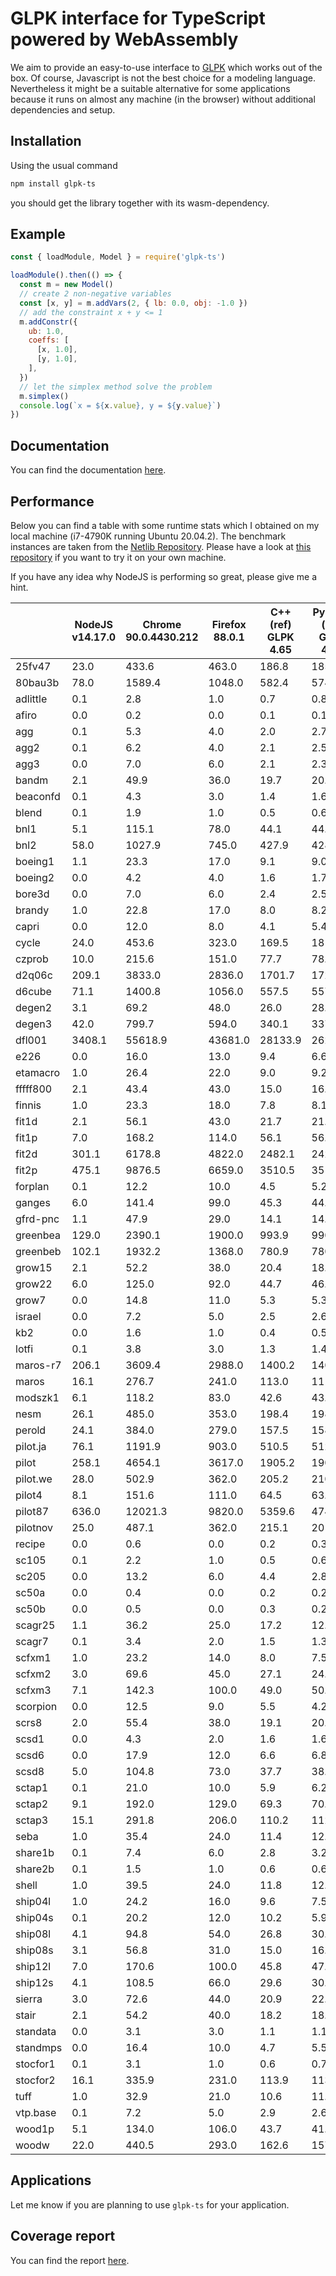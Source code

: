# GLPK interface for TypeScript powered by WebAssembly

We aim to provide an easy-to-use interface to [GLPK](https://www.gnu.org/software/glpk/) which works out of the box.
Of course, Javascript is not the best choice for a modeling language.
Nevertheless it might be a suitable alternative for some applications because it runs on almost any machine (in the browser) without additional dependencies and setup.

## Installation

Using the usual command

```sh
npm install glpk-ts
```

you should get the library together with its wasm-dependency.

## Example

```js
const { loadModule, Model } = require('glpk-ts')

loadModule().then(() => {
  const m = new Model()
  // create 2 non-negative variables
  const [x, y] = m.addVars(2, { lb: 0.0, obj: -1.0 })
  // add the constraint x + y <= 1
  m.addConstr({
    ub: 1.0,
    coeffs: [
      [x, 1.0],
      [y, 1.0],
    ],
  })
  // let the simplex method solve the problem
  m.simplex()
  console.log(`x = ${x.value}, y = ${y.value}`)
})
```

## Documentation

You can find the documentation [here](https://glpk-ts.surge.sh).

## Performance

Below you can find a table with some runtime stats which I obtained on my local machine (i7-4790K running Ubuntu 20.04.2).
The benchmark instances are taken from the [Netlib Repository](https://www.netlib.org/lp/data/).
Please have a look at [this repository](https://github.com/wotzlaff/glpk-netlib) if you want to try it on your own machine.

If you have any idea why NodeJS is performing so great, please give me a hint.

|  | NodeJS<br>v14.17.0 | Chrome<br>90.0.4430.212 | Firefox <br>88.0.1 | C++ (ref)<br>GLPK 4.65 | PyGLPK (ref)<br>GLPK 4.65 |
|-|-|-|-|-|-|
| 25fv47 | 23.0 | 433.6 | 463.0 | 186.8 | 185.7 |
| 80bau3b | 78.0 | 1589.4 | 1048.0 | 582.4 | 574.8 |
| adlittle | 0.1 | 2.8 | 1.0 | 0.7 | 0.8 |
| afiro | 0.0 | 0.2 | 0.0 | 0.1 | 0.1 |
| agg | 0.1 | 5.3 | 4.0 | 2.0 | 2.7 |
| agg2 | 0.1 | 6.2 | 4.0 | 2.1 | 2.5 |
| agg3 | 0.0 | 7.0 | 6.0 | 2.1 | 2.3 |
| bandm | 2.1 | 49.9 | 36.0 | 19.7 | 20.6 |
| beaconfd | 0.1 | 4.3 | 3.0 | 1.4 | 1.6 |
| blend | 0.1 | 1.9 | 1.0 | 0.5 | 0.6 |
| bnl1 | 5.1 | 115.1 | 78.0 | 44.1 | 44.9 |
| bnl2 | 58.0 | 1027.9 | 745.0 | 427.9 | 428.4 |
| boeing1 | 1.1 | 23.3 | 17.0 | 9.1 | 9.0 |
| boeing2 | 0.0 | 4.2 | 4.0 | 1.6 | 1.7 |
| bore3d | 0.0 | 7.0 | 6.0 | 2.4 | 2.5 |
| brandy | 1.0 | 22.8 | 17.0 | 8.0 | 8.2 |
| capri | 0.0 | 12.0 | 8.0 | 4.1 | 5.4 |
| cycle | 24.0 | 453.6 | 323.0 | 169.5 | 181.0 |
| czprob | 10.0 | 215.6 | 151.0 | 77.7 | 78.3 |
| d2q06c | 209.1 | 3833.0 | 2836.0 | 1701.7 | 1728.5 |
| d6cube | 71.1 | 1400.8 | 1056.0 | 557.5 | 557.9 |
| degen2 | 3.1 | 69.2 | 48.0 | 26.0 | 28.2 |
| degen3 | 42.0 | 799.7 | 594.0 | 340.1 | 337.0 |
| dfl001 | 3408.1 | 55618.9 | 43681.0 | 28133.9 | 26272.0 |
| e226 | 0.0 | 16.0 | 13.0 | 9.4 | 6.6 |
| etamacro | 1.0 | 26.4 | 22.0 | 9.0 | 9.2 |
| fffff800 | 2.1 | 43.4 | 43.0 | 15.0 | 16.1 |
| finnis | 1.0 | 23.3 | 18.0 | 7.8 | 8.1 |
| fit1d | 2.1 | 56.1 | 43.0 | 21.7 | 21.0 |
| fit1p | 7.0 | 168.2 | 114.0 | 56.1 | 56.8 |
| fit2d | 301.1 | 6178.8 | 4822.0 | 2482.1 | 2427.5 |
| fit2p | 475.1 | 9876.5 | 6659.0 | 3510.5 | 3516.4 |
| forplan | 0.1 | 12.2 | 10.0 | 4.5 | 5.2 |
| ganges | 6.0 | 141.4 | 99.0 | 45.3 | 44.7 |
| gfrd-pnc | 1.1 | 47.9 | 29.0 | 14.1 | 14.1 |
| greenbea | 129.0 | 2390.1 | 1900.0 | 993.9 | 990.8 |
| greenbeb | 102.1 | 1932.2 | 1368.0 | 780.9 | 780.7 |
| grow15 | 2.1 | 52.2 | 38.0 | 20.4 | 18.7 |
| grow22 | 6.0 | 125.0 | 92.0 | 44.7 | 46.1 |
| grow7 | 0.0 | 14.8 | 11.0 | 5.3 | 5.3 |
| israel | 0.0 | 7.2 | 5.0 | 2.5 | 2.6 |
| kb2 | 0.0 | 1.6 | 1.0 | 0.4 | 0.5 |
| lotfi | 0.1 | 3.8 | 3.0 | 1.3 | 1.4 |
| maros-r7 | 206.1 | 3609.4 | 2988.0 | 1400.2 | 1407.4 |
| maros | 16.1 | 276.7 | 241.0 | 113.0 | 111.9 |
| modszk1 | 6.1 | 118.2 | 83.0 | 42.6 | 43.9 |
| nesm | 26.1 | 485.0 | 353.0 | 198.4 | 198.3 |
| perold | 24.1 | 384.0 | 279.0 | 157.5 | 158.1 |
| pilot.ja | 76.1 | 1191.9 | 903.0 | 510.5 | 512.5 |
| pilot | 258.1 | 4654.1 | 3617.0 | 1905.2 | 1901.8 |
| pilot.we | 28.0 | 502.9 | 362.0 | 205.2 | 210.1 |
| pilot4 | 8.1 | 151.6 | 111.0 | 64.5 | 63.7 |
| pilot87 | 636.0 | 12021.3 | 9820.0 | 5359.6 | 4743.4 |
| pilotnov | 25.0 | 487.1 | 362.0 | 215.1 | 201.6 |
| recipe | 0.0 | 0.6 | 0.0 | 0.2 | 0.3 |
| sc105 | 0.1 | 2.2 | 1.0 | 0.5 | 0.6 |
| sc205 | 0.0 | 13.2 | 6.0 | 4.4 | 2.8 |
| sc50a | 0.0 | 0.4 | 0.0 | 0.2 | 0.2 |
| sc50b | 0.0 | 0.5 | 0.0 | 0.3 | 0.2 |
| scagr25 | 1.1 | 36.2 | 25.0 | 17.2 | 12.6 |
| scagr7 | 0.1 | 3.4 | 2.0 | 1.5 | 1.3 |
| scfxm1 | 1.0 | 23.2 | 14.0 | 8.0 | 7.5 |
| scfxm2 | 3.0 | 69.6 | 45.0 | 27.1 | 24.8 |
| scfxm3 | 7.1 | 142.3 | 100.0 | 49.0 | 50.2 |
| scorpion | 0.0 | 12.5 | 9.0 | 5.5 | 4.2 |
| scrs8 | 2.0 | 55.4 | 38.0 | 19.1 | 20.5 |
| scsd1 | 0.0 | 4.3 | 2.0 | 1.6 | 1.6 |
| scsd6 | 0.0 | 17.9 | 12.0 | 6.6 | 6.8 |
| scsd8 | 5.0 | 104.8 | 73.0 | 37.7 | 38.7 |
| sctap1 | 0.1 | 21.0 | 10.0 | 5.9 | 6.2 |
| sctap2 | 9.1 | 192.0 | 129.0 | 69.3 | 70.2 |
| sctap3 | 15.1 | 291.8 | 206.0 | 110.2 | 112.8 |
| seba | 1.0 | 35.4 | 24.0 | 11.4 | 12.1 |
| share1b | 0.1 | 7.4 | 6.0 | 2.8 | 3.2 |
| share2b | 0.1 | 1.5 | 1.0 | 0.6 | 0.6 |
| shell | 1.0 | 39.5 | 24.0 | 11.8 | 12.7 |
| ship04l | 1.0 | 24.2 | 16.0 | 9.6 | 7.5 |
| ship04s | 0.1 | 20.2 | 12.0 | 10.2 | 5.9 |
| ship08l | 4.1 | 94.8 | 54.0 | 26.8 | 30.0 |
| ship08s | 3.1 | 56.8 | 31.0 | 15.0 | 16.5 |
| ship12l | 7.0 | 170.6 | 100.0 | 45.8 | 47.4 |
| ship12s | 4.1 | 108.5 | 66.0 | 29.6 | 30.0 |
| sierra | 3.0 | 72.6 | 44.0 | 20.9 | 22.0 |
| stair | 2.1 | 54.2 | 40.0 | 18.2 | 18.7 |
| standata | 0.0 | 3.1 | 3.0 | 1.1 | 1.1 |
| standmps | 0.0 | 16.4 | 10.0 | 4.7 | 5.5 |
| stocfor1 | 0.1 | 3.1 | 1.0 | 0.6 | 0.7 |
| stocfor2 | 16.1 | 335.9 | 231.0 | 113.9 | 113.7 |
| tuff | 1.0 | 32.9 | 21.0 | 10.6 | 11.3 |
| vtp.base | 0.1 | 7.2 | 5.0 | 2.9 | 2.6 |
| wood1p | 5.1 | 134.0 | 106.0 | 43.7 | 41.7 |
| woodw | 22.0 | 440.5 | 293.0 | 162.6 | 157.6 |

## Applications

Let me know if you are planning to use `glpk-ts` for your application.

## Coverage report

You can find the report [here](https://glpk-ts.surge.sh/coverage).
